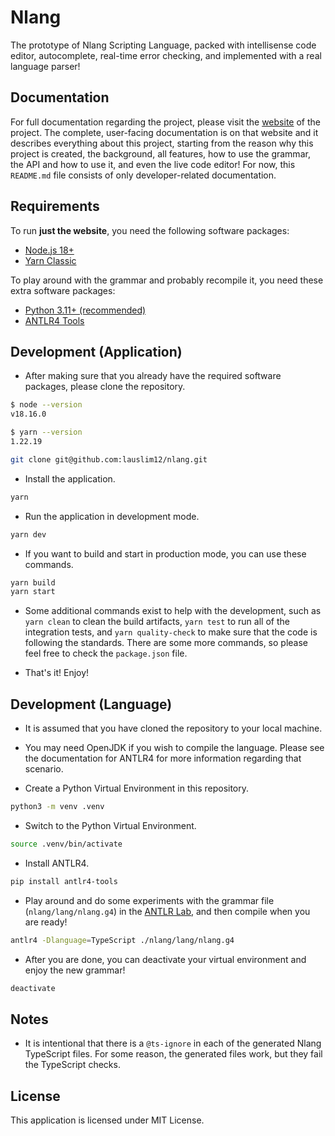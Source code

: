 # Nlang

The prototype of Nlang Scripting Language, packed with intellisense code editor, autocomplete, real-time error checking, and implemented with a real language parser!

## Documentation

For full documentation regarding the project, please visit the [website](https://nlang.vercel.app) of the project. The complete, user-facing documentation is on that website and it describes everything about this project, starting from the reason why this project is created, the background, all features, how to use the grammar, the API and how to use it, and even the live code editor! For now, this `README.md` file consists of only developer-related documentation.

## Requirements

To run **just the website**, you need the following software packages:

- [Node.js 18+](https://nodejs.org/en)
- [Yarn Classic](https://classic.yarnpkg.com/lang/en/)

To play around with the grammar and probably recompile it, you need these extra software packages:

- [Python 3.11+ (recommended)](https://www.python.org/)
- [ANTLR4 Tools](https://github.com/antlr/antlr4/blob/master/doc/getting-started.md)

## Development (Application)

- After making sure that you already have the required software packages, please clone the repository.

```bash
$ node --version
v18.16.0

$ yarn --version
1.22.19

git clone git@github.com:lauslim12/nlang.git
```

- Install the application.

```bash
yarn
```

- Run the application in development mode.

```bash
yarn dev
```

- If you want to build and start in production mode, you can use these commands.

```bash
yarn build
yarn start
```

- Some additional commands exist to help with the development, such as `yarn clean` to clean the build artifacts, `yarn test` to run all of the integration tests, and `yarn quality-check` to make sure that the code is following the standards. There are some more commands, so please feel free to check the `package.json` file.

- That's it! Enjoy!

## Development (Language)

- It is assumed that you have cloned the repository to your local machine.

- You may need OpenJDK if you wish to compile the language. Please see the documentation for ANTLR4 for more information regarding that scenario.

- Create a Python Virtual Environment in this repository.

```bash
python3 -m venv .venv
```

- Switch to the Python Virtual Environment.

```bash
source .venv/bin/activate
```

- Install ANTLR4.

```bash
pip install antlr4-tools
```

- Play around and do some experiments with the grammar file (`nlang/lang/nlang.g4`) in the [ANTLR Lab](http://lab.antlr.org/), and then compile when you are ready!

```bash
antlr4 -Dlanguage=TypeScript ./nlang/lang/nlang.g4
```

- After you are done, you can deactivate your virtual environment and enjoy the new grammar!

```bash
deactivate
```

## Notes

- It is intentional that there is a `@ts-ignore` in each of the generated Nlang TypeScript files. For some reason, the generated files work, but they fail the TypeScript checks.

## License

This application is licensed under MIT License.

